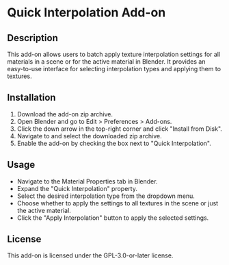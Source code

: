 # Quick Interpolation Add-on

## Description
This add-on allows users to batch apply texture interpolation settings for all materials in a scene or for the active material in Blender.
It provides an easy-to-use interface for selecting interpolation types and applying them to textures.

## Installation
1. Download the add-on zip archive.
2. Open Blender and go to Edit > Preferences > Add-ons.
3. Click the down arrow in the top-right corner and click "Install from Disk".
4. Navigate to and select the downloaded zip archive.
5. Enable the add-on by checking the box next to "Quick Interpolation".

## Usage
- Navigate to the Material Properties tab in Blender.
- Expand the "Quick Interpolation" property.
- Select the desired interpolation type from the dropdown menu.
- Choose whether to apply the settings to all textures in the scene or just the active material.
- Click the "Apply Interpolation" button to apply the selected settings.

## License
This add-on is licensed under the GPL-3.0-or-later license.
